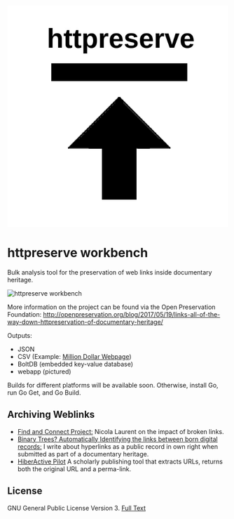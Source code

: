 <div>
<p align="center">
<img id="logo" src="https://github.com/httpreserve/httpreserve/raw/master/src/images/httpreserve-logo.png" alt="httpreserve"/>
</p>
</div>

# httpreserve workbench

Bulk analysis tool for the preservation of web links inside documentary heritage. 

<img id="logo" src="https://github.com/httpreserve/workbench/raw/master/src/moma-demo.png" alt="httpreserve workbench"/>

More information on the project can be found via the Open Preservation Foundation: http://openpreservation.org/blog/2017/05/19/links-all-of-the-way-down-httpreservation-of-documentary-heritage/

Outputs:

* JSON
* CSV (Example: [Million Dollar Webpage](https://github.com/httpreserve/million-dollar-webpage))
* BoltDB (embedded key-value database)
* webapp (pictured) 

Builds for different platforms will be available soon. Otherwise, install Go, run Go Get, and Go Build. 

## Archiving Weblinks

* [Find and Connect Project:](http://www.findandconnectwrblog.info/2016/11/broken-links-broken-trust/) Nicola Laurent on the impact of broken links.
* [Binary Trees? Automatically Identifying the links between born digital records:](https://www.youtube.com/watch?v=Ked9GRmKlRw) I write about hyperlinks as a public record in own right when submitted as part of a documentary heritage.
* [HiberActive Pilot](https://www.era.lib.ed.ac.uk/handle/1842/23366) A scholarly publishing tool that extracts URLs, returns both the original URL and a perma-link. 

## License

GNU General Public License Version 3. [Full Text](LICENSE)
